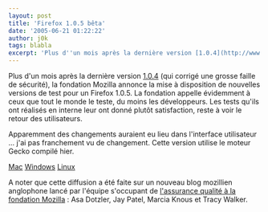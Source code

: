 ```yaml
---
layout: post
title: 'Firefox 1.0.5 bêta'
date: '2005-06-21 01:22:22'
author: j0k
tags: blabla
excerpt: 'Plus d''un mois après la dernière version [1.0.4](http://www.j0k3r.net/news-firefox-1-0-4-final-444.html) (qui corrigé une grosse faille de sécurité), la fondation Mozilla annonce la mise à disposition de nouvelles versions de test pour un Firefox 1.0.5.   )   La fondation appelle évidemment à ceux que tout le monde le teste, du moins les développeurs. Les      ...'
---
```


Plus d'un mois après la dernière version [1.0.4](http://www.j0k3r.net/news-firefox-1-0-4-final-444.html) (qui corrigé une grosse faille de sécurité), la fondation Mozilla annonce la mise à disposition de nouvelles versions de test pour un Firefox 1.0.5.      La fondation appelle évidemment à ceux que tout le monde le teste, du moins les développeurs. Les tests qu'ils ont réalisés en interne leur ont donné plutôt satisfaction, reste à voir le retour des utilisateurs.

Apparemment des changements auraient eu lieu dans l'interface utilisateur ... j'ai pas franchement vu de changement. Cette version utilise le moteur Gecko compilé hier.

[Mac](http://mozilla.osuosl.org/pub/mozilla.org/firefox/nightly/2005-06-20-04-aviary1.0.1/)   [Windows](http://mozilla.osuosl.org/pub/mozilla.org/firefox/nightly/2005-06-20-04-aviary1.0.1/)   [Linux](http://mozilla.osuosl.org/pub/mozilla.org/firefox/nightly/2005-06-20-06-aviary1.0.1/)

A noter que cette diffusion a été faite sur un nouveau blog mozillien anglophone lancé par l'équipe s'occupant de [l'assurance qualité à la fondation Mozilla](http://weblogs.mozillazine.org/qa/) : Asa Dotzler, Jay Patel, Marcia Knous et Tracy Walker.
